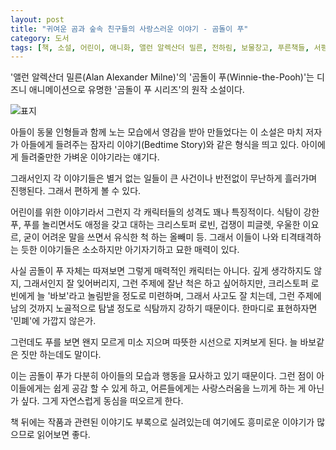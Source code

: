 ```yaml
---
layout: post
title: "귀여운 곰과 숲속 친구들의 사랑스러운 이야기 - 곰돌이 푸"
category: 도서
tags: [책, 소설, 어린이, 애니화, 앨런 알렉산더 밀른, 전하림, 보물창고, 푸른책들, 서평]
---
```


'앨런 알렉산더 밀른(Alan Alexander Milne)'의
'곰돌이 푸(Winnie-the-Pooh)'는
디즈니 애니메이션으로 유명한 '곰돌이 푸 시리즈'의 원작 소설이다.

![표지](https://lh3.googleusercontent.com/7xKxeWLMNaQFSTmUYfmiPuuz-kCMN3tVe-1FZ_WmTQyyX6LA6daQztziHWdouU92py2RDWq5b6_Q9Q=s480)

아들이 동물 인형들과 함께 노는 모습에서 영감을 받아 만들었다는 이 소설은
마치 저자가 아들에게 들려주는 잠자리 이야기(Bedtime Story)와 같은 형식을 띄고 있다.
아이에게 들려줄만한 가벼운 이야기라는 얘기다.

그래서인지 각 이야기들은 별거 없는 일들이
큰 사건이나 반전없이 무난하게 흘러가며 진행된다.
그래서 편하게 볼 수 있다.

어린이를 위한 이야기라서 그런지
각 캐릭터들의 성격도 꽤나 특징적이다.
식탐이 강한 푸,
푸를 놀리면서도 애정을 갖고 대하는 크리스토퍼 로빈,
겁쟁이 피글렛,
우울한 이요르,
굳이 어려운 말을 쓰면서 유식한 척 하는 올빼미 등.
그래서 이들이 나와 티격태격하는 듯한 이야기들은
소소하지만 아기자기하고 묘한 매력이 있다.

사실 곰돌이 푸 자체는 따져보면 그렇게 매력적인 캐릭터는 아니다.
깊게 생각하지도 않지,
그래서인지 잘 잊어버리지,
그런 주제에 잘난 척은 하고 싶어하지만,
크리스토퍼 로빈에게 늘 '바보'라고 놀림받을 정도로 미련하며,
그래서 사고도 잘 치는데,
그런 주제에 남의 것까지 노골적으로 탐낼 정도로 식탐까지 강하기 때문이다.
한마디로 표현하자면 '민폐'에 가깝지 않은가.

그런데도 푸를 보면 왠지 모르게 미소 지으며 따뜻한 시선으로 지켜보게 된다.
늘 바보같은 짓만 하는데도 말이다.

이는 곰돌이 푸가 다분히 아이들의 모습과 행동을 묘사하고 있기 때문이다.
그런 점이 아이들에게는 쉽게 공감 할 수 있게 하고,
어른들에게는 사랑스러움을 느끼게 하는 게 아닌가 싶다.
그게 자연스럽게 동심을 떠오르게 한다.

책 뒤에는 작품과 관련된 이야기도 부록으로 실려있는데
여기에도 흥미로운 이야기가 많으므로 읽어보면 좋다.
